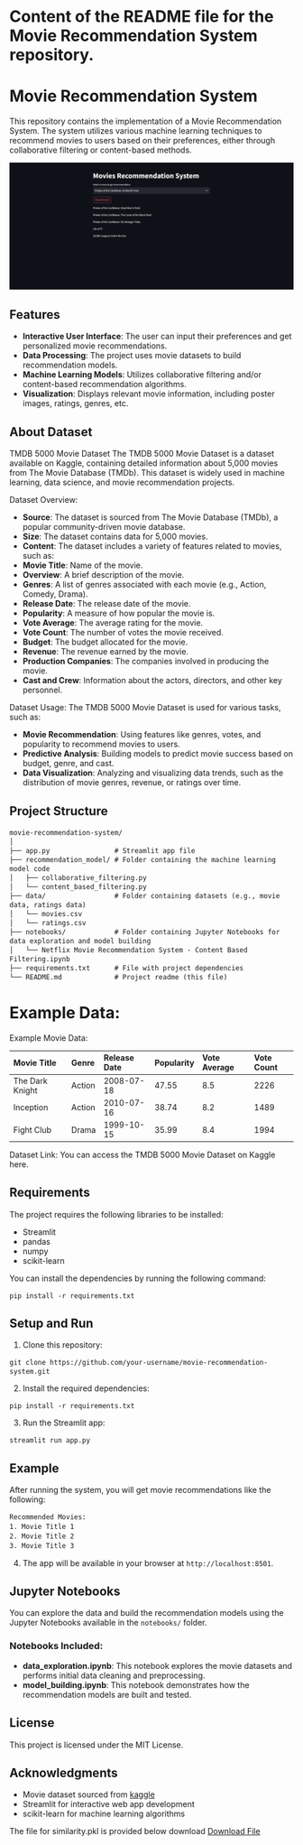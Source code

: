 # Content of the README file for the Movie Recommendation System repository.


# Movie Recommendation System

This repository contains the implementation of a Movie Recommendation System. The system utilizes various machine learning techniques to recommend movies to users based on their preferences, either through collaborative filtering or content-based methods.

![image alt](https://github.com/vinutmaradur/Movie_Recommendation_System/blob/main/Screenshot%201.png?raw=true)

## Features

- **Interactive User Interface**: The user can input their preferences and get personalized movie recommendations.
- **Data Processing**: The project uses movie datasets to build recommendation models.
- **Machine Learning Models**: Utilizes collaborative filtering and/or content-based recommendation algorithms.
- **Visualization**: Displays relevant movie information, including poster images, ratings, genres, etc.


## About Dataset

TMDB 5000 Movie Dataset
The TMDB 5000 Movie Dataset is a dataset available on Kaggle, containing detailed information about 5,000 movies from The Movie Database (TMDb). This dataset is widely used in machine learning, data science, and movie recommendation projects.

Dataset Overview:
- **Source**: The dataset is sourced from The Movie Database (TMDb), a popular community-driven movie database.
- **Size**: The dataset contains data for 5,000 movies.
- **Content**: The dataset includes a variety of features related to movies, such as:
- **Movie Title**: Name of the movie.
- **Overview**: A brief description of the movie.
- **Genres**: A list of genres associated with each movie (e.g., Action, Comedy, Drama).
- **Release Date**: The release date of the movie.
- **Popularity**: A measure of how popular the movie is.
- **Vote Average**: The average rating for the movie.
- **Vote Count**: The number of votes the movie received.
- **Budget**: The budget allocated for the movie.
- **Revenue**: The revenue earned by the movie.
- **Production Companies**: The companies involved in producing the movie.
- **Cast and Crew**: Information about the actors, directors, and other key personnel.
  
 Dataset Usage:
The TMDB 5000 Movie Dataset is used for various tasks, such as:

- **Movie Recommendation**: Using features like genres, votes, and popularity to recommend movies to users.
- **Predictive Analysis**: Building models to predict movie success based on budget, genre, and cast.
- **Data Visualization**: Analyzing and visualizing data trends, such as the distribution of movie genres, revenue, or ratings over time.

## Project Structure

```
movie-recommendation-system/
│
├── app.py                # Streamlit app file
├── recommendation_model/ # Folder containing the machine learning model code
│   ├── collaborative_filtering.py
│   └── content_based_filtering.py
├── data/                 # Folder containing datasets (e.g., movie data, ratings data)
│   └── movies.csv
│   └── ratings.csv
├── notebooks/            # Folder containing Jupyter Notebooks for data exploration and model building
│   └── Netflix Movie Recommendation System - Content Based Filtering.ipynb
├── requirements.txt      # File with project dependencies
└── README.md             # Project readme (this file)

```

# Example Data:

Example Movie Data:

| Movie Title |	Genre	| Release Date	| Popularity |	Vote Average |	Vote Count |
| :- | :- | :- | :- | :- | :- |
| The Dark Knight |	Action | 2008-07-18 | 47.55 | 8.5 |	2226 |
| Inception |	Action | 2010-07-16 |	38.74 |	8.2 |	1489 |
| Fight Club	| Drama	| 1999-10-15	| 35.99	| 8.4	| 1994 |

Dataset Link:
You can access the TMDB 5000 Movie Dataset on Kaggle here.



## Requirements

The project requires the following libraries to be installed:

- Streamlit
- pandas
- numpy
- scikit-learn


You can install the dependencies by running the following command:

```
pip install -r requirements.txt

```

## Setup and Run

1. Clone this repository:

```
git clone https://github.com/your-username/movie-recommendation-system.git
```

2. Install the required dependencies:

```
pip install -r requirements.txt
```

3. Run the Streamlit app:

```
streamlit run app.py
```

## Example

After running the system, you will get movie recommendations like the following:

```bash
Recommended Movies:
1. Movie Title 1
2. Movie Title 2
3. Movie Title 3
```

4. The app will be available in your browser at `http://localhost:8501`.

## Jupyter Notebooks

You can explore the data and build the recommendation models using the Jupyter Notebooks available in the `notebooks/` folder. 

### Notebooks Included:
- **data_exploration.ipynb**: This notebook explores the movie datasets and performs initial data cleaning and preprocessing.
- **model_building.ipynb**: This notebook demonstrates how the recommendation models are built and tested.

## License

This project is licensed under the MIT License.

## Acknowledgments

- Movie dataset sourced from [kaggle](https://www.kaggle.com/datasets/tmdb/tmdb-movie-metadata)
- Streamlit for interactive web app development
- scikit-learn for machine learning algorithms
  
The file for similarity.pkl is provided below download 
[Download File](https://drive.google.com/file/d/1G9dQO6tn1rrNJgi5LZyXpanJdBQlGyVk/view?usp=sharing)
